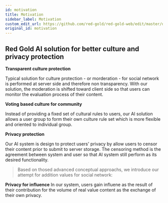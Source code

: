 ```yaml
---
id: motivation
title: Motivation
sidebar_label: Motivation
custom_edit_url: https://github.com/red-gold/red-gold-web/edit/master/docs/reference/actions.md
original_id: motivation
---
```



## Red Gold AI solution for better culture and privacy protection

**Transparent culture protection** 

Typical solution for culture protection - or morderation - for social network is performed at server side and therefore non transparency. With our solution, the moderation is shifted toward client side so that users can monitor the evaluation process of their content.

**Voting based culture for community**

Instead of providing a fixed set of cultural rules to users, our AI solution allows a user group to form their own culture rule set which is more flexible and oriented to individual group.

**Privacy protection** 

Our AI system is design to protect users' privacy by allow users to censor their content prior to submit to server storage. The censoring method is the agreement between system and user so that AI system still perform as its desired functionality.

> Based on thosed advanced conceptual approachs, we introduce our attempt for addition values for social network:

**Privacy for influence**  In our system, users gain influene as the result of their contribution for the volume of real value content as the exchange of their own privacy.




